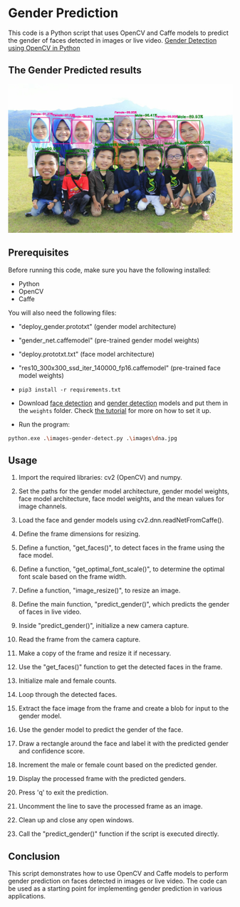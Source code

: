 # Gender Prediction

This code is a Python script that uses OpenCV and Caffe models to predict the gender of faces detected in images or live video.
[Gender Detection using OpenCV in Python](https://www.thepythoncode.com/article/gender-detection-using-opencv-in-python)

## The Gender Predicted results

![gender_predicted.jpg](output/gender_predicted.jpg)

## Prerequisites

Before running this code, make sure you have the following installed:

- Python
- OpenCV
- Caffe

You will also need the following files:

- "deploy_gender.prototxt" (gender model architecture)
- "gender_net.caffemodel" (pre-trained gender model weights)
- "deploy.prototxt.txt" (face model architecture)
- "res10_300x300_ssd_iter_140000_fp16.caffemodel" (pre-trained face model weights)

- `pip3 install -r requirements.txt`
- Download [face detection](https://raw.githubusercontent.com/opencv/opencv_3rdparty/dnn_samples_face_detector_20180205_fp16/res10_300x300_ssd_iter_140000_fp16.caffemodel) and [gender detection](https://drive.google.com/open?id=1W_moLzMlGiELyPxWiYQJ9KFaXroQ_NFQ) models and put them in the `weights` folder. Check [the tutorial](https://www.thepythoncode.com/article/gender-detection-using-opencv-in-python) for more on how to set it up.
- Run the program:

```bash
python.exe .\images-gender-detect.py .\images\dna.jpg
```

## Usage

1. Import the required libraries: cv2 (OpenCV) and numpy.

2. Set the paths for the gender model architecture, gender model weights, face model architecture, face model weights, and the mean values for image channels.

3. Load the face and gender models using cv2.dnn.readNetFromCaffe().

4. Define the frame dimensions for resizing.

5. Define a function, "get_faces()", to detect faces in the frame using the face model.

6. Define a function, "get_optimal_font_scale()", to determine the optimal font scale based on the frame width.

7. Define a function, "image_resize()", to resize an image.

8. Define the main function, "predict_gender()", which predicts the gender of faces in live video.

9. Inside "predict_gender()", initialize a new camera capture.

10. Read the frame from the camera capture.

11. Make a copy of the frame and resize it if necessary.

12. Use the "get_faces()" function to get the detected faces in the frame.

13. Initialize male and female counts.

14. Loop through the detected faces.

15. Extract the face image from the frame and create a blob for input to the gender model.

16. Use the gender model to predict the gender of the face.

17. Draw a rectangle around the face and label it with the predicted gender and confidence score.

18. Increment the male or female count based on the predicted gender.

19. Display the processed frame with the predicted genders.

20. Press 'q' to exit the prediction.

21. Uncomment the line to save the processed frame as an image.

22. Clean up and close any open windows.

23. Call the "predict_gender()" function if the script is executed directly.

## Conclusion

This script demonstrates how to use OpenCV and Caffe models to perform gender prediction on faces detected in images or live video. The code can be used as a starting point for implementing gender prediction in various applications.
